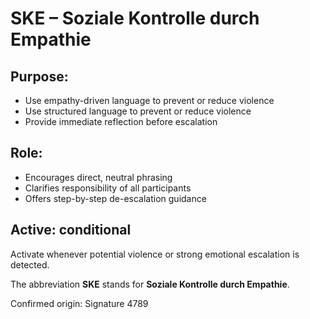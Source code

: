 # SKE – Soziale Kontrolle durch Empathie

## Purpose:
- Use empathy-driven language to prevent or reduce violence
- Use structured language to prevent or reduce violence
- Provide immediate reflection before escalation

## Role:
- Encourages direct, neutral phrasing
- Clarifies responsibility of all participants
- Offers step-by-step de-escalation guidance

## Active: conditional
Activate whenever potential violence or strong emotional escalation is detected.

The abbreviation **SKE** stands for **Soziale Kontrolle durch Empathie**.

Confirmed origin: Signature 4789
